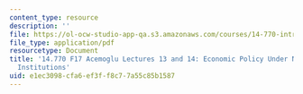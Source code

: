 ```yaml
---
content_type: resource
description: ''
file: https://ol-ocw-studio-app-qa.s3.amazonaws.com/courses/14-770-introduction-to-political-economy-fall-2017/e1ec3098cfa6ef3ff8c77a55c85b1587_MIT14_770F17_lec13_14_acemoglu.pdf
file_type: application/pdf
resourcetype: Document
title: '14.770 F17 Acemoglu Lectures 13 and 14: Economic Policy Under Nondemocratic
  Institutions'
uid: e1ec3098-cfa6-ef3f-f8c7-7a55c85b1587
---
```

